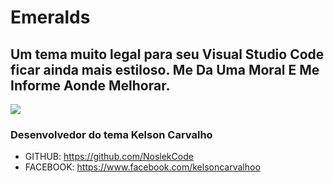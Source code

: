 # Emeralds

## Um tema muito legal para seu Visual Studio Code ficar ainda mais estiloso. Me Da Uma Moral E Me Informe Aonde Melhorar.

![](https://github.com/NoslekCode/emeralds_Theme_VsCode/blob/main/Captura%20de%20tela%202023-11-08%20195933.png?raw=true)

### Desenvolvedor do tema Kelson Carvalho

* GITHUB: https://github.com/NoslekCode
* FACEBOOK: https://www.facebook.com/kelsoncarvalhoo
